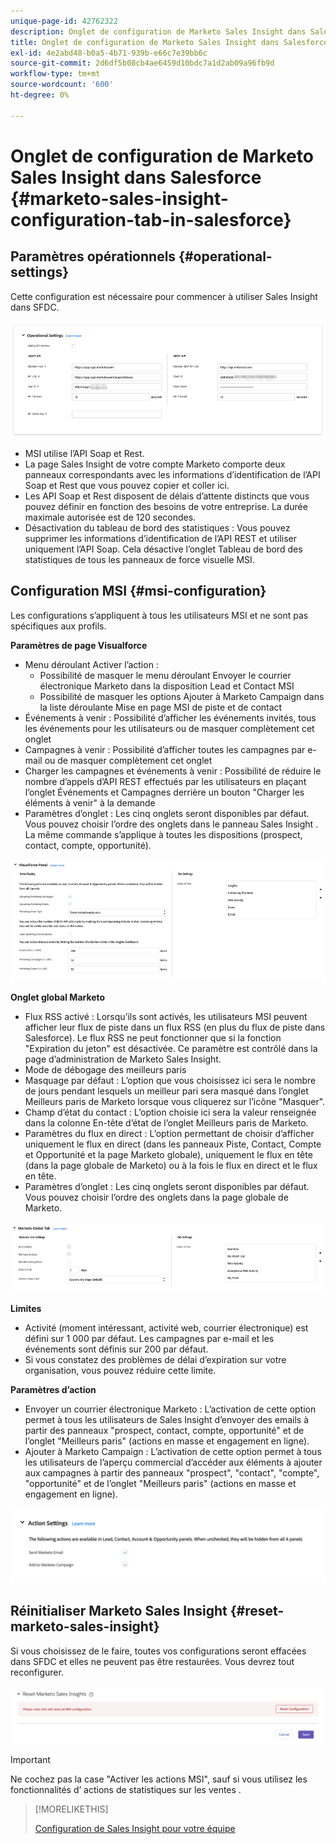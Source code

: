 ```yaml
---
unique-page-id: 42762322
description: Onglet de configuration de Marketo Sales Insight dans Salesforce - Documents Marketo - Documentation du produit
title: Onglet de configuration de Marketo Sales Insight dans Salesforce
exl-id: 4e2abd48-b0a5-4b71-939b-e66c7e39bb6c
source-git-commit: 2d6df5b08cb4ae6459d10bdc7a1d2ab09a96fb9d
workflow-type: tm+mt
source-wordcount: '600'
ht-degree: 0%

---
```


# Onglet de configuration de Marketo Sales Insight dans Salesforce {#marketo-sales-insight-configuration-tab-in-salesforce}

## Paramètres opérationnels {#operational-settings}

Cette configuration est nécessaire pour commencer à utiliser Sales Insight dans SFDC.

![](assets/marketo-sales-insight-configuration-tab-in-salesforce-1.png)

* MSI utilise l’API Soap et Rest.
* La page Sales Insight de votre compte Marketo comporte deux panneaux correspondants avec les informations d’identification de l’API Soap et Rest que vous pouvez copier et coller ici.
* Les API Soap et Rest disposent de délais d’attente distincts que vous pouvez définir en fonction des besoins de votre entreprise. La durée maximale autorisée est de 120 secondes.
* Désactivation du tableau de bord des statistiques : Vous pouvez supprimer les informations d’identification de l’API REST et utiliser uniquement l’API Soap. Cela désactive l’onglet Tableau de bord des statistiques de tous les panneaux de force visuelle MSI.

## Configuration MSI {#msi-configuration}

Les configurations s’appliquent à tous les utilisateurs MSI et ne sont pas spécifiques aux profils.

**Paramètres de page Visualforce**

* Menu déroulant Activer l’action :
   * Possibilité de masquer le menu déroulant Envoyer le courrier électronique Marketo dans la disposition Lead et Contact MSI
   * Possibilité de masquer les options Ajouter à Marketo Campaign dans la liste déroulante Mise en page MSI de piste et de contact
* Événements à venir : Possibilité d’afficher les événements invités, tous les événements pour les utilisateurs ou de masquer complètement cet onglet
* Campagnes à venir : Possibilité d’afficher toutes les campagnes par e-mail ou de masquer complètement cet onglet
* Charger les campagnes et événements à venir : Possibilité de réduire le nombre d’appels d’API REST effectués par les utilisateurs en plaçant l’onglet Événements et Campagnes derrière un bouton &quot;Charger les éléments à venir&quot; à la demande
* Paramètres d’onglet : Les cinq onglets seront disponibles par défaut. Vous pouvez choisir l’ordre des onglets dans le panneau Sales Insight . La même commande s’applique à toutes les dispositions (prospect, contact, compte, opportunité).

![](assets/marketo-sales-insight-configuration-tab-in-salesforce-2.png)

**Onglet global Marketo**

* Flux RSS activé : Lorsqu’ils sont activés, les utilisateurs MSI peuvent afficher leur flux de piste dans un flux RSS (en plus du flux de piste dans Salesforce). Le flux RSS ne peut fonctionner que si la fonction &quot;Expiration du jeton&quot; est désactivée. Ce paramètre est contrôlé dans la page d’administration de Marketo Sales Insight.
* Mode de débogage des meilleurs paris
* Masquage par défaut : L’option que vous choisissez ici sera le nombre de jours pendant lesquels un meilleur pari sera masqué dans l’onglet Meilleurs paris de Marketo lorsque vous cliquerez sur l’icône &quot;Masquer&quot;.
* Champ d’état du contact : L’option choisie ici sera la valeur renseignée dans la colonne En-tête d’état de l’onglet Meilleurs paris de Marketo.
* Paramètres du flux en direct : L’option permettant de choisir d’afficher uniquement le flux en direct (dans les panneaux Piste, Contact, Compte et Opportunité et la page Marketo globale), uniquement le flux en tête (dans la page globale de Marketo) ou à la fois le flux en direct et le flux en tête.
* Paramètres d’onglet : Les cinq onglets seront disponibles par défaut. Vous pouvez choisir l’ordre des onglets dans la page globale de Marketo.

![](assets/marketo-sales-insight-configuration-tab-in-salesforce-3.png)

**Limites**

* Activité (moment intéressant, activité web, courrier électronique) est défini sur 1 000 par défaut. Les campagnes par e-mail et les événements sont définis sur 200 par défaut.
* Si vous constatez des problèmes de délai d’expiration sur votre organisation, vous pouvez réduire cette limite.

**Paramètres d’action**

* Envoyer un courrier électronique Marketo : L’activation de cette option permet à tous les utilisateurs de Sales Insight d’envoyer des emails à partir des panneaux &quot;prospect, contact, compte, opportunité&quot; et de l’onglet &quot;Meilleurs paris&quot; (actions en masse et engagement en ligne).
* Ajouter à Marketo Campaign : L’activation de cette option permet à tous les utilisateurs de l’aperçu commercial d’accéder aux éléments à ajouter aux campagnes à partir des panneaux &quot;prospect&quot;, &quot;contact&quot;, &quot;compte&quot;, &quot;opportunité&quot; et de l’onglet &quot;Meilleurs paris&quot; (actions en masse et engagement en ligne).

![](assets/marketo-sales-insight-configuration-tab-in-salesforce-4.png)

## Réinitialiser Marketo Sales Insight {#reset-marketo-sales-insight}

Si vous choisissez de le faire, toutes vos configurations seront effacées dans SFDC et elles ne peuvent pas être restaurées. Vous devrez tout reconfigurer.

![](assets/marketo-sales-insight-configuration-tab-in-salesforce-5.png)

>[!IMPORTANT]
>
>Ne cochez pas la case &quot;Activer les actions MSI&quot;, sauf si vous utilisez les fonctionnalités d’ actions de statistiques sur les ventes .

>[!MORELIKETHIS]
>
>[Configuration de Sales Insight pour votre équipe](/help/marketo/product-docs/marketo-sales-insight/msi-for-salesforce/configuration/setting-up-sales-insight-for-your-team.md)
